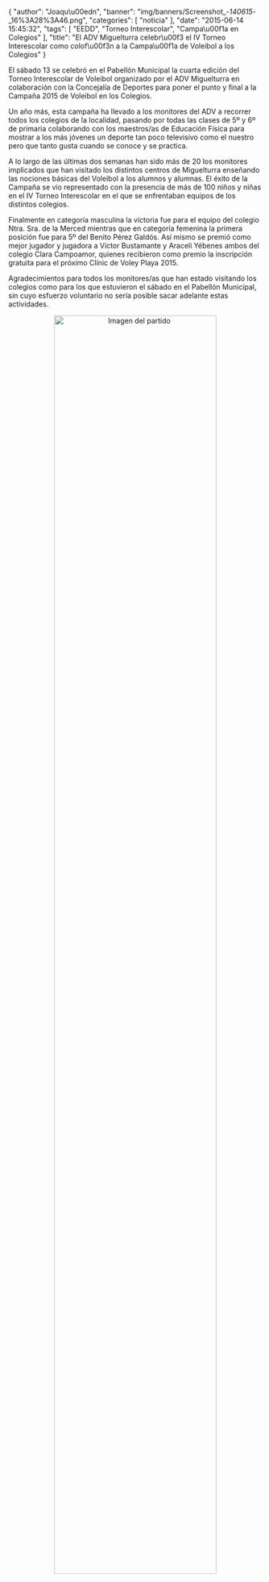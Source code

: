 {
  "author": "Joaqu\u00edn", 
  "banner": "img/banners/Screenshot_-_140615_-_16%3A28%3A46.png", 
  "categories": [
    "noticia"
  ], 
  "date": "2015-06-14 15:45:32", 
  "tags": [
    "EEDD", 
    "Torneo Interescolar", 
    "Campa\u00f1a en Colegios"
  ], 
  "title": "El ADV Miguelturra celebr\u00f3 el IV Torneo Interescolar como colof\u00f3n a la Campa\u00f1a de Voleibol a los Colegios"
}

El sábado 13 se celebró en el Pabellón Municipal la cuarta edición del Torneo Interescolar de Voleibol organizado por el ADV Miguelturra en colaboración con la Concejalía de Deportes para poner el punto y final a la Campaña 2015 de Voleibol en los Colegios.

Un año más, esta campaña ha llevado a los monitores del ADV a recorrer todos los colegios de la localidad, pasando por todas las clases de 5º y 6º  de primaria colaborando con los maestros/as de Educación Física para mostrar a los más jóvenes un deporte tan poco televisivo como el nuestro pero que tanto gusta cuando se conoce y se practica.

A lo largo de las últimas dos semanas han sido más de 20 los monitores implicados que han visitado los distintos centros de Miguelturra enseñando las nociones básicas del Voleibol a los alumnos y alumnas. El éxito de la Campaña se vio representado con la presencia de más de 100 niños y niñas en el IV Torneo Interescolar en el que se enfrentaban equipos de los distintos colegios.

Finalmente en categoría masculina la victoria fue para el equipo del colegio Ntra. Sra. de la Merced mientras que en categoría femenina la primera posición fue para 5º del Benito Pérez Galdós. Así mismo se premió como mejor jugador y jugadora a Víctor Bustamante y Araceli Yébenes ambos del colegio Clara Campoamor, quienes recibieron como premio la inscripción gratuita para el próximo Clínic de Voley Playa 2015.

Agradecimientos para todos los monitores/as que han estado visitando los colegios como para los que estuvieron el sábado en el Pabellón Municipal, sin cuyo esfuerzo voluntario no sería posible sacar adelante estas actividades.


<center>
<a target="_new" href="http://www.advmiguelturra.org/drupal/sites/default/files/Screenshot%20-%20140615%20-%2016%3A28%3A46.png"> 
<img alt="Imagen del partido" width="80%" align="center" src="http://www.advmiguelturra.org/drupal/sites/default/files/Screenshot%20-%20140615%20-%2016%3A28%3A46.png"/> </a> </center>

